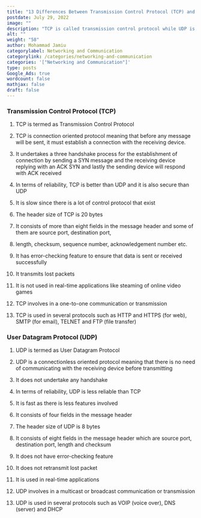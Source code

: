 ```yaml
---
title: "13 Differences Between Transmission Control Protocol (TCP) and User Datagram Protocol (UDP)"
postdate: July 29, 2022
image: ""
description: "TCP is called transmission control protocol while UDP is user datagram protocol"
alt: ""
weight: "58"
author: Mohammad Jamiu
categorylabel: Networking and Communication
categorylink: /categories/networking-and-communication
categories: '["Networking and Communication"]'
type: posts
Google_Ads: true
wordcount: false
mathjax: false
draft: false
---
```


### Transmission Control Protocol (TCP)

1. TCP is termed as Transmission Control Protocol

1. TCP is connection oriented protocol meaning that before any message will be sent, it must establish a connection with the receiving device.

1. It undertakes a three handshake process for the establishment of connection by sending a SYN message and the receiving device replying with an ACK SYN and lastly the sending device will respond with ACK received

1. In terms of reliability, TCP is better than UDP and it is also secure than UDP

1. It is slow since there is a lot of control protocol that exist

1. The header size of TCP is 20 bytes

1. It consists of more than eight fields in the message header and some of them are source port, destination port,
1. length, checksum, sequence number, acknowledgement number etc.

1. It has error-checking feature to ensure that data is sent or received successfully

1. It transmits lost packets

1. It is not used in real-time applications like steaming of online video games

1. TCP involves in a one-to-one communication or transmission

1. TCP is used in several protocols such as HTTP and HTTPS (for web), SMTP (for email), TELNET and FTP (file transfer)

### User Datagram Protocol (UDP)

1. UDP is termed as User Datagram Protocol

1. UDP is a connectionless oriented protocol meaning that there is no need of communicating with the receiving device before transmitting

1. It does not undertake any handshake

1. In terms of reliability, UDP is less reliable than TCP

1. It is fast as there is less features involved

1. It consists of four fields in the message header

1. The header size of UDP is 8 bytes

1. It consists of eight fields in the message header which are source port, destination port, length and checksum

1. It does not have error-checking feature

1. It does not retransmit lost packet

1. It is used in real-time applications

1. UDP involves in a multicast or broadcast communication or transmission

1. UDP is used in several protocols such as VOIP (voice over), DNS (server) and DHCP
